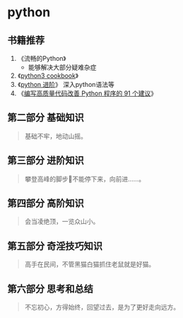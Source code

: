 # python

## 书籍推荐
1. 《流畅的Python》
    - 能够解决大部分疑难杂症
2. 《[python3 cookbook](https://python3-cookbook.readthedocs.io/zh_CN/latest/index.html)》 
3. 《[python 进阶](https://docs.pythontab.com/interpy/#python)》  深入python语法等  
4. 《[编写高质量代码改善 Python 程序的 91 个建议](https://l1nwatch.gitbook.io/writing_solid_python_code_gitbook/di-1-zhang-yin-lun)》 
## 第二部分 基础知识 
> 基础不牢，地动山摇。

## 第三部分 进阶知识 
> 攀登高峰的脚步👣不能停下来，向前进……。

## 第四部分 高阶知识
> 会当凌绝顶，一览众山小。

## 第五部分 奇淫技巧知识
> 高手在民间，不管黑猫白猫抓住老鼠就是好猫。

## 第六部分 思考和总结
> 不忘初心，方得始终，回望过去，是为了更好走向远方。